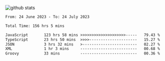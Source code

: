
![github stats](https://github-readme-stats.vercel.app/api?username=realmahd1&show_icons=true&theme=codeSTACKr&hide_rank=true&count_private=true)

<!--START_SECTION:waka-->

```txt
From: 24 June 2023 - To: 24 July 2023

Total Time: 156 hrs 5 mins

JavaScript       123 hrs 58 mins >>>>>>>>>>>>>>>>>>>>-----   79.43 %
TypeScript       23 hrs 50 mins  >>>>---------------------   15.27 %
JSON             3 hrs 32 mins   >------------------------   02.27 %
XML              1 hr 3 mins     -------------------------   00.68 %
Groovy           33 mins         -------------------------   00.36 %
```

<!--END_SECTION:waka-->
